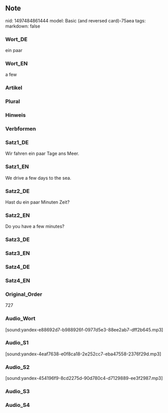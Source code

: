 ## Note
nid: 1497484861444
model: Basic (and reversed card)-75aea
tags: 
markdown: false

### Wort_DE
ein paar

### Wort_EN
a few

### Artikel


### Plural


### Hinweis


### Verbformen


### Satz1_DE
Wir fahren ein paar Tage ans Meer.

### Satz1_EN
We drive a few days to the sea.

### Satz2_DE
Hast du ein paar Minuten Zeit?

### Satz2_EN
Do you have a few minutes?

### Satz3_DE


### Satz3_EN


### Satz4_DE


### Satz4_EN


### Original_Order
727

### Audio_Wort
[sound:yandex-e88692d7-b988926f-0977d5e3-88ee2ab7-dff2b645.mp3]

### Audio_S1
[sound:yandex-4eaf7638-e0f8ca18-2e252cc7-eba47558-2376f29d.mp3]

### Audio_S2
[sound:yandex-454196f9-8cd2275d-90d780c4-d7129889-ee3f2987.mp3]

### Audio_S3


### Audio_S4

